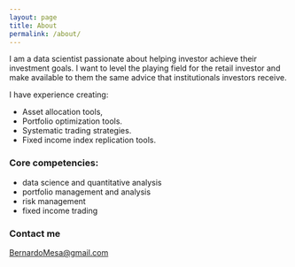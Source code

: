 ```yaml
---
layout: page
title: About
permalink: /about/
---
```


I am a data scientist passionate about helping investor achieve their investment goals. I want to level the playing field for the retail investor and make available to them the same advice that institutionals investors receive.

I have experience creating:
- Asset allocation tools,
- Portfolio optimization tools.
- Systematic trading strategies.
- Fixed income index replication tools.

### Core competencies:

- data science and quantitative analysis
- portfolio management and analysis
- risk management
- fixed income trading

### Contact me

[BernardoMesa@gmail.com](mailto:BernardoMesa@gmail.com)
